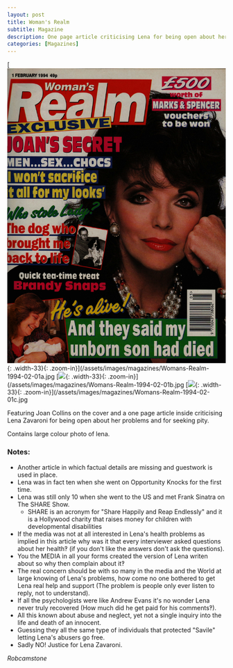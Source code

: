 ```yaml
---
layout: post
title: Woman's Realm
subtitle: Magazine
description: One page article criticising Lena for being open about her problems and for seeking pity.
categories: [Magazines]
---
```


[![](/assets/images/magazines/Womans-Realm-1994-02-01a.jpg){: .width-33}{: .zoom-in}](/assets/images/magazines/Womans-Realm-1994-02-01a.jpg
[![](/assets/images/magazines/Womans-Realm-1994-02-01b.jpg){: .width-33}{: .zoom-in}](/assets/images/magazines/Womans-Realm-1994-02-01b.jpg
[![](/assets/images/magazines/Womans-Realm-1994-02-01c.jpg){: .width-33}{: .zoom-in}](/assets/images/magazines/Womans-Realm-1994-02-01c.jpg

Featuring Joan Collins on the cover and a one page article inside criticising Lena Zavaroni for being open about her problems and for seeking pity.

Contains large colour photo of lena.

### Notes:
* Another article in which factual details are missing and guestwork is used in place.
* Lena was in fact ten when she went on Opportunity Knocks for the first time.
* Lena was still only 10 when she went to the US and met Frank Sinatra on The SHARE Show.
   * SHARE is an acronym for &quot;Share Happily and Reap Endlessly&quot; and it is a Hollywood charity that raises money for children with developmental disabilities
* If the media was not at all interested in Lena's health problems as implied in this article why was it that every interviewer asked questions about her health‽ (if you don't like the answers don't ask the questions).
* You the MEDIA in all your forms created the version of Lena writen about so why then complain about it‽
* The real concern should be with so many in the media and the World at large knowing of Lena's problems, how come no one bothered to get Lena real help and support (The problem is people only ever listen to reply, not to understand).
* If all the psychologists were like Andrew Evans it's no wonder Lena never truly recovered (How much did he get paid for his comments‽).
* All this known about abuse and neglect, yet not a single inquiry into the life and death of an innocent.
* Guessing they all the same type of individuals that protected "Savile" letting Lena's abusers go free.
* Sadly NO! Justice for Lena Zavaroni.

<cite>Robcamstone</cite>

